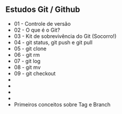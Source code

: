 ## 																									Estudos Git / Github

- 01 - Controle de versão
- 02 - O que é o Git?
- 03 - Kit de sobrevivência do Git (Socorro!)
- 04 - git status, git push e  git pull
- 05 - git clone
- 06 - git rm
- 07 - git log
- 08 - git mv
- 09 - git checkout
- 
- 
- 
- 
- Primeiros conceitos sobre Tag e Branch

